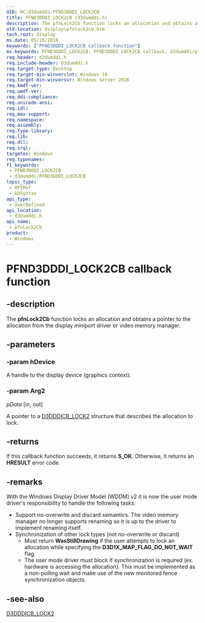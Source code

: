 ```yaml
---
UID: NC:d3dumddi.PFND3DDDI_LOCK2CB
title: PFND3DDDI_LOCK2CB (d3dumddi.h)
description: The pfnLock2Cb function locks an allocation and obtains a pointer to the allocation from the display miniport driver or video memory manager.
old-location: display\pfnlock2cb.htm
tech.root: display
ms.date: 05/10/2018
keywords: ["PFND3DDDI_LOCK2CB callback function"]
ms.keywords: PFND3DDDI_LOCK2CB, PFND3DDDI_LOCK2CB callback, d3dumddi/pfnLock2Cb, display.pfnlock2cb, pfnLock2Cb, pfnLock2Cb callback function [Display Devices]
req.header: d3dumddi.h
req.include-header: D3dumddi.h
req.target-type: Desktop
req.target-min-winverclnt: Windows 10
req.target-min-winversvr: Windows Server 2016
req.kmdf-ver: 
req.umdf-ver: 
req.ddi-compliance: 
req.unicode-ansi: 
req.idl: 
req.max-support: 
req.namespace: 
req.assembly: 
req.type-library: 
req.lib: 
req.dll: 
req.irql: 
targetos: Windows
req.typenames: 
f1_keywords:
 - PFND3DDDI_LOCK2CB
 - d3dumddi/PFND3DDDI_LOCK2CB
topic_type:
 - APIRef
 - kbSyntax
api_type:
 - UserDefined
api_location:
 - d3dumddi.h
api_name:
 - pfnLock2Cb
product:
 - Windows
---
```


# PFND3DDDI_LOCK2CB callback function


## -description

The <b>pfnLock2Cb</b> function locks an allocation and obtains a pointer to the allocation from the display miniport driver or video memory manager.

## -parameters

### -param hDevice

A handle to the display device (graphics context).

### -param Arg2

*pData* [in, out]

A pointer to a <a href="/windows-hardware/drivers/ddi/d3dumddi/ns-d3dumddi-_d3dddicb_lock2">D3DDDICB_LOCK2</a> structure that describes the allocation to lock.

## -returns

If this callback function succeeds, it returns **S_OK**. Otherwise, it returns an **HRESULT** error code.

## -remarks

With the Windows Display Driver Model (WDDM) v2 it is now the user mode driver's responsibility to handle the following tasks:

<ul>
<li>Support no-overwrite and discard semantics. The video memory manager no longer supports renaming so it is up to the driver to implement renaming itself.</li>
<li>
Synchronization of other lock types (not no-overwrite or discard)

<ul>
<li>Must return <b>WasStillDrawing</b> if the user attempts to lock an allocation while specifying the <b>D3D1X_MAP_FLAG_DO_NOT_WAIT</b> flag.</li>
<li>The user mode driver must block if synchronization is required (ex. hardware is accessing the allocation). This must be implemented as a non-polling wait and make use of the new monitored fence synchronization objects.</li>
</ul>
</li>
</ul>

## -see-also

<a href="/windows-hardware/drivers/ddi/d3dumddi/ns-d3dumddi-_d3dddicb_lock2">D3DDDICB_LOCK2</a>
